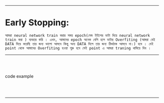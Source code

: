 
---

# Early Stopping:

` আমরা neural network train করার সময় epoch(সেম টাইপের ডাটা দিয়ে neural network train করা ) ব্যবহার করি । এখন, আমাদের epoch অনেক বেশি হলে ডাটার Overfiting (আমরা যেই DATA দিয়ে করেছি তার জন্য ভালো আসবে কিন্তু অন্য DATA দিলে তার জন্য ঠিকঠাক আসবে না।) হবে । যেই point থেকে আমাদের Overfiting হওয়া শুরু হবে সেই point এ আমরা traning থামিয়ে দিব । `

---
<br><br>

code example

<br> <br>

---

